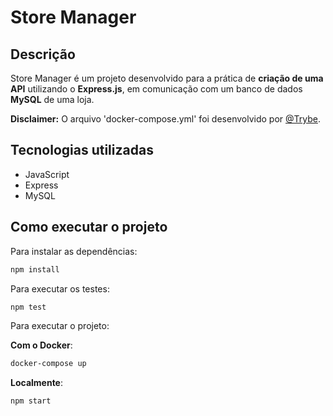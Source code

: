 <h1>Store Manager</h1>

<h2>Descrição</h2>

Store Manager é um projeto desenvolvido para a prática de <b>criação de uma API</b> utilizando o <b>Express.js</b>, em comunicação com um banco de dados <b>MySQL</b> de uma loja.

<b>Disclaimer:</b> O arquivo 'docker-compose.yml' foi desenvolvido por <a href="https://www.betrybe.com">@Trybe</a>.

<h2>Tecnologias utilizadas</h2>

<ul>
  <li>JavaScript</li>
  <li>Express</li>
  <li>MySQL</li>
</ul>

<h2>Como executar o projeto</h2>

Para instalar as dependências:
```bash
npm install
```

Para executar os testes:
```bash
npm test
```

Para executar o projeto:

<b>Com o Docker</b>:
```bash
docker-compose up
```

<b>Localmente</b>:
```bash 
npm start
```
